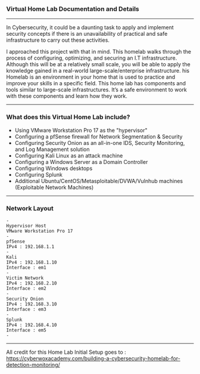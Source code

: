### Virtual Home Lab Documentation and Details

---

In Cybersecurity, it could be a daunting task to apply and implement security concepts if there is an unavailability of practical and safe infrastructure to carry out these activities.

I approached this project with that in mind. This homelab walks through the process of configuring, optimizing, and securing an I.T infrastructure. Although this will be at a relatively small scale, you will be able to apply the knowledge gained in a real-world large-scale/enterprise infrastructure. his Homelab is an environment in your home that is used to practice and improve your skills in a specific field. This home lab has components and tools similar to large-scale infrastructures. It’s a safe environment to work with these components and learn how they work.

---

### What does this Virtual Home Lab include?
- Using VMware Workstation Pro 17 as the "hypervisor"
- Configuring a pfSense firewall for Network Segmentation & Security
- Configuring Security Onion as an all-in-one IDS, Security Monitoring, and Log Management solution
- Configuring Kali Linux as an attack machine
- Configuring a Windows Server as a Domain Controller
- Configuring Windows desktops
- Configuring Splunk
- Additional Ubuntu/CentOS/Metasploitable/DVWA/Vulnhub machines (Exploitable Network Machines)

---

### Network Layout

```
-
Hypervisor Host
VMware Workstation Pro 17
-
pfSense
IPv4 : 192.168.1.1
-
Kali
IPv4 : 192.168.1.10
Interface : em1 
-
Victim Network
IPv4 : 192.168.2.10
Interface : em2
-
Security Onion
IPv4 : 192.168.3.10
Interface : em3
-
Splunk
IPv4 : 192.168.4.10
Interface : em5
-
```

---

All credit for this Home Lab Initial Setup goes to : https://cyberwoxacademy.com/building-a-cybersecurity-homelab-for-detection-monitoring/
